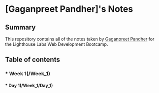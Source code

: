 # [Gaganpreet Pandher]'s Notes

## Summary

This repository contains all of the notes taken by [Gaganpreet Pandher](https://github.com/Gaganpandher52/lighthouse-web-notes) for the Lighthouse Labs Web Development Bootcamp.

## Table of contents

### * Week 1(/Week_1)
  #### * Day 1(/Week_1/Day_1)
